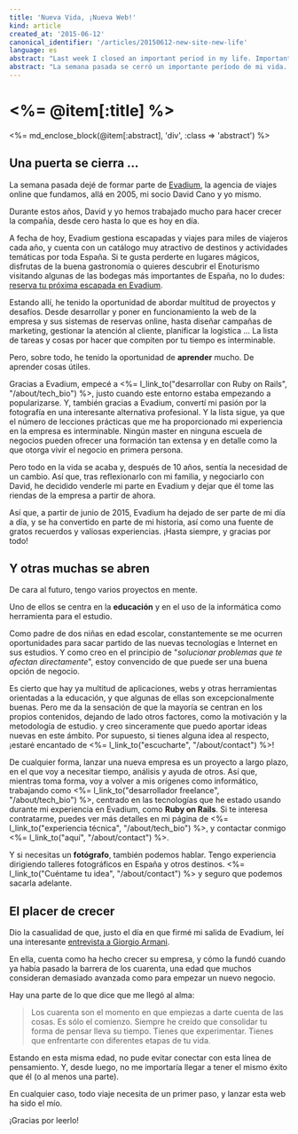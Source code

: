 ```yaml
---
title: 'Nueva Vida, ¡Nueva Web!'
kind: article
created_at: '2015-06-12'
canonical_identifier: '/articles/20150612-new-site-new-life'
language: es
abstract: "Last week I closed an important period in my life. Important enough to convince me to, finally, get my act together, and launch the personal website I've been meaning to start since forever."
abstract: "La semana pasada se cerró un importante período de mi vida. Suficientemente importante, de hecho, para convencerme, al fin, de poner en marcha mi web personal, algo que llevo años dejando para mañana."
---
```

# <%= @item[:title] %>

<%= md_enclose_block(@item[:abstract], 'div', :class => 'abstract') %>

## Una puerta se cierra ...

La semana pasada dejé de formar parte de [Evadium](http://www.evadium.com), la agencia de viajes online que fundamos, allá en 2005, mi socio David Cano y yo mismo.

Durante estos años, David y yo hemos trabajado mucho para hacer crecer la compañía, desde cero hasta lo que es hoy en día.

A fecha de hoy, Evadium gestiona escapadas y viajes para miles de viajeros cada año, y cuenta con un catálogo muy atractivo de destinos y actividades temáticas por toda España. Si te gusta perderte en lugares mágicos, disfrutas de la buena gastronomía o quieres descubrir el Enoturismo visitando algunas de las bodegas más importantes de España, no lo dudes: [reserva tu próxima escapada en Evadium](http://www.evadium.com).

Estando allí, he tenido la oportunidad de abordar multitud de proyectos y desafíos. Desde desarrollar y poner en funcionamiento la web de la empresa y sus sistemas de reservas online, hasta diseñar campañas de marketing, gestionar la atención al cliente, planificar la logística ... La lista de tareas y cosas por hacer que compiten por tu tiempo es interminable.

Pero, sobre todo, he tenido la oportunidad de **aprender** mucho. De aprender cosas útiles. 

Gracias a Evadium, empecé a <%= l_link_to("desarrollar con Ruby on Rails", "/about/tech_bio") %>, justo cuando este entorno estaba empezando a popularizarse. Y, también gracias a Evadium, convertí mi pasión por la fotografía en una interesante alternativa profesional. Y la lista sigue, ya que el número de lecciones prácticas que me ha proporcionado mi experiencia en la empresa es interminable. Ningún master en ninguna escuela de negocios pueden ofrecer una formación tan extensa y en detalle como la que otorga vivir el negocio en primera persona.

Pero todo en la vida se acaba y, después de 10 años, sentía la necesidad de un cambio. Así que, tras reflexionarlo con mi familia, y negociarlo con David, he decidido venderle mi parte en Evadium y dejar que él tome las riendas de la empresa a partir de ahora.

Así que, a partir de junio de 2015, Evadium ha dejado de ser parte de mi día a día, y se ha convertido en parte de mi historia, así como una fuente de gratos recuerdos y valiosas experiencias. ¡Hasta siempre, y gracias por todo!

## Y otras muchas se abren

De cara al futuro, tengo varios proyectos en mente.

Uno de ellos se centra en la **educación** y en el uso de la informática como herramienta para el estudio.

Como padre de dos niñas en edad escolar, constantemente se me ocurren oportunidades para sacar partido de las nuevas tecnologías e Internet en sus estudios. Y como creo en el principio de "*solucionar problemas que te afectan directamente*", estoy convencido de que puede ser una buena opción de negocio.

Es cierto que hay ya multitud de aplicaciones, webs y otras herramientas orientadas a la educación, y que algunas de ellas son excepcionalmente buenas. Pero me da la sensación de que la mayoría se centran en los propios contenidos, dejando de lado otros factores, como la motivación y la metodología de estudio. y creo sinceramente que puedo aportar ideas nuevas en este ámbito. Por supuesto, si tienes alguna idea al respecto, ¡estaré encantado de <%= l_link_to("escucharte", "/about/contact") %>!

De cualquier forma, lanzar una nueva empresa es un proyecto a largo plazo, en el que voy a necesitar tiempo, análisis y ayuda de otros. Así que, mientras toma forma, voy a volver a mis orígenes como informático, trabajando como <%= l_link_to("desarrollador freelance", "/about/tech_bio") %>, centrado en las tecnologías que he estado usando durante mi experiencia en Evadium, como **Ruby on Rails**. Si te interesa contratarme, puedes ver más detalles en mi página de <%= l_link_to("experiencia técnica", "/about/tech_bio") %>, y contactar conmigo <%= l_link_to("aquí", "/about/contact") %>.

Y si necesitas un **fotógrafo**, también podemos hablar. Tengo experiencia dirigiendo talleres fotográficos en España y otros destinos. <%= l_link_to("Cuéntame tu idea", "/about/contact") %> y seguro que podemos sacarla adelante.

## El placer de crecer

Dio la casualidad de que, justo el día en que firmé mi salida de Evadium, leí una interesante [entrevista a Giorgio Armani](http://www.gq.com/style/celebrities/201506/giorgio-armani-interview).

En ella, cuenta como ha hecho crecer su empresa, y cómo la fundó cuando ya había pasado la barrera de los cuarenta, una edad que muchos consideran demasiado avanzada como para empezar un nuevo negocio.

Hay una parte de lo que dice que me llegó al alma:

> Los cuarenta son el momento en que empiezas a darte cuenta de las cosas. Es sólo el comienzo. Siempre he creído que consolidar tu forma de pensar lleva su tiempo. Tienes que experimentar. Tienes que enfrentarte con diferentes etapas de tu vida.

Estando en esta misma edad, no pude evitar conectar con esta línea de pensamiento. Y, desde luego, no me importaría llegar a tener el mismo éxito que él (o al menos una parte).

En cualquier caso, todo viaje necesita de un primer paso, y lanzar esta web ha sido el mío.

¡Gracias por leerlo!
 
